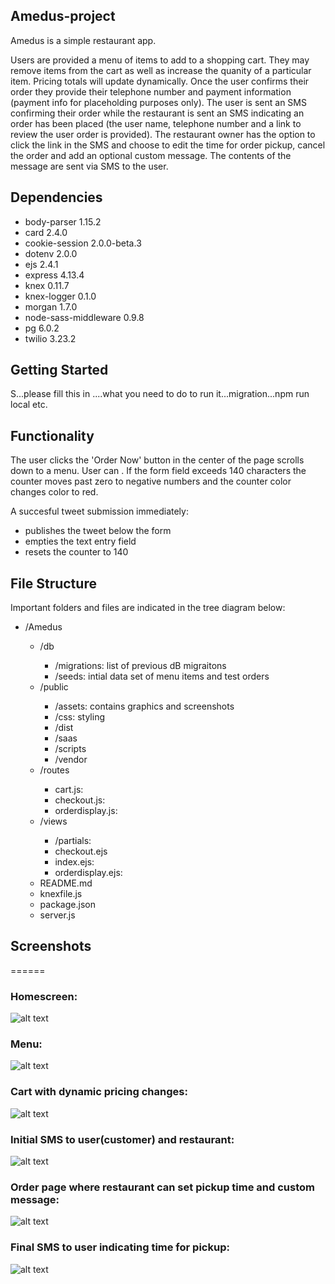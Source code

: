 
## Amedus-project

Amedus is a simple restaurant app.

Users are provided a menu of items to add to a shopping cart.  They may remove items from the cart as well as increase the quanity of a particular item.  Pricing totals will update dynamically.  Once the user confirms their order they provide their telephone number and payment information (payment info for placeholding purposes only).  The user is sent an SMS confirming their order while the restaurant is sent an SMS indicating an order has been placed (the user name, telephone number and a link to review the user order is provided).  The restaurant owner has the option to click the link in the SMS and choose to edit the time for order pickup, cancel the order and add an optional custom message.  The contents of the message are sent via SMS to the user.

## Dependencies

  - body-parser 1.15.2
  - card 2.4.0
  - cookie-session 2.0.0-beta.3
  - dotenv 2.0.0
  - ejs 2.4.1
  - express 4.13.4
  - knex 0.11.7
  - knex-logger 0.1.0
  - morgan 1.7.0
  - node-sass-middleware 0.9.8
  - pg 6.0.2
  - twilio 3.23.2

## Getting Started

S...please fill this in ....what you need to do to run it...migration...npm run local etc.

## Functionality

The user clicks the 'Order Now' button in the center of the page scrolls down to a menu.  User can .  If the form field exceeds 140 characters the counter moves past zero to negative numbers and the counter color changes color to red.


A succesful tweet submission immediately:
- publishes the tweet below the form
- empties the text entry field
- resets the counter to 140

## File Structure

Important folders and files are indicated in the tree diagram below:


<ul>
  <li>/Amedus</li>
  <ul>
    <li>/db</li>
    <ul>
      <li>/migrations: list of previous dB migraitons</li>
      <li>/seeds: intial data set of menu items and test orders</li>
    </ul>
    <li>/public</li>
    <ul>
      <li>/assets: contains graphics and screenshots</li>
      <li>/css: styling </li>
      <li>/dist</li>
      <li>/saas</li>
      <li>/scripts</li>
      <li>/vendor</li>
    </ul>
    <li>/routes</li>
    <ul>
      <li>cart.js: </li>
      <li>checkout.js:</li>
      <li>orderdisplay.js:</li>
    </ul>
    <li>/views</li>
    <ul>
      <li>/partials: </li>
      <li>checkout.ejs</li>
      <li>index.ejs: </li>
      <li>orderdisplay.ejs: </li>
    </ul>
    <li>README.md</li>
    <li>knexfile.js</li>
    <li>package.json</li>
    <li>server.js</li>
  </ul>
</ul>


## Screenshots
======
### Homescreen:
![alt text](public/assets/screenshots/mainscreen.png)

### Menu:
![alt text](public/assets/screenshots/menu.png)

### Cart with dynamic pricing changes:
![alt text](public/assets/screenshots/cart.png)

### Initial SMS to user(customer) and restaurant:

![alt text](public/assets/screenshots/initialsms.png)

### Order page where restaurant can set pickup time and custom message:

![alt text](public/assets/screenshots/orderandtimeset.png)

### Final SMS to user indicating time for pickup:

![alt text](public/assets/screenshots/timesenttouser.png)




